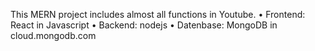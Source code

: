 This MERN project includes almost all functions in Youtube.
• Frontend: React in Javascript
• Backend: nodejs
• Datenbase: MongoDB in cloud.mongodb.com
